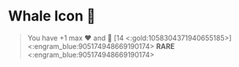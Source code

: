 # Whale Icon 🐳 
> You have +1 max ❤️ and 🔷 [14 <:gold:1058304371940655185>]
<:engram_blue:905174948669190174> __RARE__ <:engram_blue:905174948669190174>
